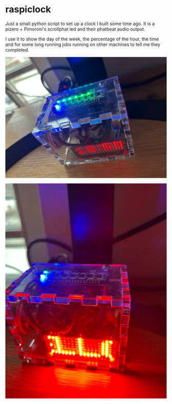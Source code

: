 # raspiclock

Just a small python script to set up a clock I built some time ago.
It is a pizero + Pimoroni's scrollphat led and their phatbeat audio output.

I use it to show the day of the week, the percentage of the hour, the time
and for some long running jobs running on other machines to tell me they completed.

![clock](images/clock.jpg)

![msg](images/msg.jpg)
